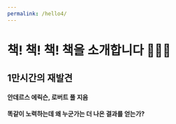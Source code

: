 ```yaml
---
permalink: /hello4/
---
```


# 책! 책! 책! 책을 소개합니다 🙋🏼‍♂️

## 1만시간의 재발견

#### 안데르스 에릭슨, 로버트 풀 지음

**똑같이 노력하는데 왜 누군가는 더 나은 결과를 얻는가?**
